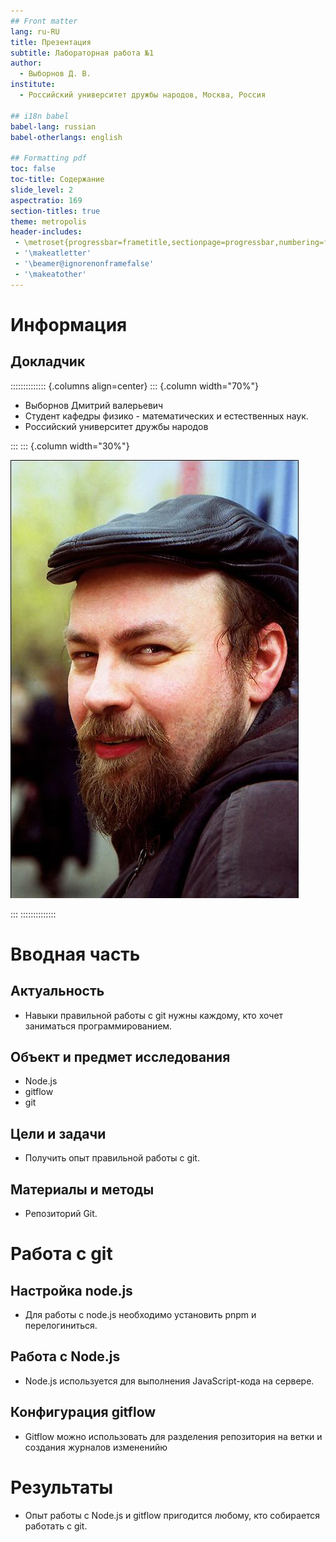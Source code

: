 ```yaml
---
## Front matter
lang: ru-RU
title: Презентация
subtitle: Лабораторная работа №1
author:
  - Выборнов Д. В.
institute:
  - Российский университет дружбы народов, Москва, Россия

## i18n babel
babel-lang: russian
babel-otherlangs: english

## Formatting pdf
toc: false
toc-title: Содержание
slide_level: 2
aspectratio: 169
section-titles: true
theme: metropolis
header-includes:
 - \metroset{progressbar=frametitle,sectionpage=progressbar,numbering=fraction}
 - '\makeatletter'
 - '\beamer@ignorenonframefalse'
 - '\makeatother'
---
```


# Информация

## Докладчик

:::::::::::::: {.columns align=center}
::: {.column width="70%"}

  * Выборнов Дмитрий валерьевич
  * Студент кафедры физико - математических и естественных наук.
  * Российский университет дружбы народов

:::
::: {.column width="30%"}

![](./image/kulyabov.jpg)

:::
::::::::::::::

# Вводная часть

## Актуальность

- Навыки правильной работы с git нужны каждому, кто хочет заниматься программированием.

## Объект и предмет исследования

- Node.js
- gitflow
- git

## Цели и задачи

- Получить опыт правильной работы с git.

## Материалы и методы

- Репозиторий Git.

# Работа с git

## Настройка node.js

- Для работы с node.js необходимо установить pnpm и перелогиниться.

## Работа с Node.js

- Node.js используется для выполнения JavaScript-кода на сервере.

## Конфигурация gitflow

- Gitflow можно использовать для разделения репозитория на ветки и создания журналов измененийю

# Результаты

- Опыт работы с Node.js и gitflow пригодится любому, кто собирается работать с git.
